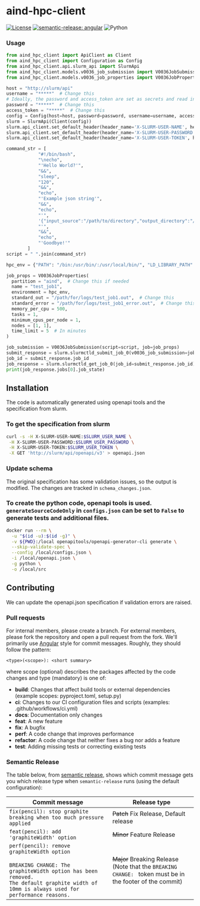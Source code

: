 # aind-hpc-client

[![License](https://img.shields.io/badge/license-MIT-brightgreen)](LICENSE)
[![semantic-release: angular](https://img.shields.io/badge/semantic--release-angular-e10079?logo=semantic-release)](https://github.com/semantic-release/semantic-release)
![Python](https://img.shields.io/badge/python->=3.7-blue?logo=python)

### Usage

```python
from aind_hpc_client import ApiClient as Client
from aind_hpc_client import Configuration as Config
from aind_hpc_client.api.slurm_api import SlurmApi
from aind_hpc_client.models.v0036_job_submission import V0036JobSubmission
from aind_hpc_client.models.v0036_job_properties import V0036JobProperties

host = "http://slurm/api"
username = "*****"  # Change this
# Ideally, the password and access_token are set as secrets and read in using a secrets manager
password = "*****"  # Change this
access_token = "*****"  # Change this
config = Config(host=host, password=password, username=username, access_token=access_token)
slurm = SlurmApi(Client(config))
slurm.api_client.set_default_header(header_name='X-SLURM-USER-NAME', header_value=username)
slurm.api_client.set_default_header(header_name='X-SLURM-USER-PASSWORD', header_value=password)
slurm.api_client.set_default_header(header_name='X-SLURM-USER-TOKEN', header_value=access_token)

command_str = [
            "#!/bin/bash",
            "\necho",
            "'Hello World?'",
            "&&",
            "sleep",
            "120",
            "&&",
            "echo",
            "'Example json string'",
            "&&",
            "echo",
            "'",
            '{"input_source":"/path/to/directory","output_directory":"/path/to/another_directory"}',
            "'",
            "&&",
            "echo",
            "'Goodbye!'"
        ]
script = " ".join(command_str)

hpc_env = {"PATH": "/bin:/usr/bin/:/usr/local/bin/", "LD_LIBRARY_PATH": "/lib/:/lib64/:/usr/local/lib",}

job_props = V0036JobProperties(
  partition = "aind",  # Change this if needed
  name = "test_job1",
  environment = hpc_env,
  standard_out = "/path/for/logs/test_job1.out",  # Change this
  standard_error = "/path/for/logs/test_job1_error.out",  # Change this
  memory_per_cpu = 500,
  tasks = 1,
  minimum_cpus_per_node = 1,
  nodes = [1, 1],
  time_limit = 5  # In minutes
)

job_submission = V0036JobSubmission(script=script, job=job_props)
submit_response = slurm.slurmctld_submit_job_0(v0036_job_submission=job_submission)
job_id = submit_response.job_id
job_response = slurm.slurmctld_get_job_0(job_id=submit_response.job_id)
print(job_response.jobs[0].job_state)
```

## Installation
The code is automatically generated using openapi tools and the specification from slurm.

### To get the specification from slurm
```bash
curl -s -H X-SLURM-USER-NAME:$SLURM_USER_NAME \
 -H X-SLURM-USER-PASSWORD:$SLURM_USER_PASSWORD \
 -H X-SLURM-USER-TOKEN:$SLURM_USER_TOKEN \
 -X GET 'http://slurm/api/openapi/v3' > openapi.json
```

### Update schema
The original specification has some validation issues, so the output is modified. The changes are tracked in `schema_changes.json`.

### To create the python code, openapi tools is used. `generateSourceCodeOnly` in `configs.json` can be set to `False` to generate tests and additional files.
```bash
docker run --rm \
  -u "$(id -u):$(id -g)" \
  -v ${PWD}:/local openapitools/openapi-generator-cli generate \
  --skip-validate-spec \
  --config /local/configs.json \
  -i /local/openapi.json \
  -g python \
  -o /local/src
```

## Contributing
We can update the openapi.json specification if validation errors are raised.

### Pull requests

For internal members, please create a branch. For external members, please fork the repository and open a pull request from the fork. We'll primarily use [Angular](https://github.com/angular/angular/blob/main/CONTRIBUTING.md#commit) style for commit messages. Roughly, they should follow the pattern:
```text
<type>(<scope>): <short summary>
```

where scope (optional) describes the packages affected by the code changes and type (mandatory) is one of:

- **build**: Changes that affect build tools or external dependencies (example scopes: pyproject.toml, setup.py)
- **ci**: Changes to our CI configuration files and scripts (examples: .github/workflows/ci.yml)
- **docs**: Documentation only changes
- **feat**: A new feature
- **fix**: A bugfix
- **perf**: A code change that improves performance
- **refactor**: A code change that neither fixes a bug nor adds a feature
- **test**: Adding missing tests or correcting existing tests

### Semantic Release

The table below, from [semantic release](https://github.com/semantic-release/semantic-release), shows which commit message gets you which release type when `semantic-release` runs (using the default configuration):

| Commit message                                                                                                                                                                                   | Release type                                                                                                    |
| ------------------------------------------------------------------------------------------------------------------------------------------------------------------------------------------------ | --------------------------------------------------------------------------------------------------------------- |
| `fix(pencil): stop graphite breaking when too much pressure applied`                                                                                                                             | ~~Patch~~ Fix Release, Default release                                                                          |
| `feat(pencil): add 'graphiteWidth' option`                                                                                                                                                       | ~~Minor~~ Feature Release                                                                                       |
| `perf(pencil): remove graphiteWidth option`<br><br>`BREAKING CHANGE: The graphiteWidth option has been removed.`<br>`The default graphite width of 10mm is always used for performance reasons.` | ~~Major~~ Breaking Release <br /> (Note that the `BREAKING CHANGE: ` token must be in the footer of the commit) |
